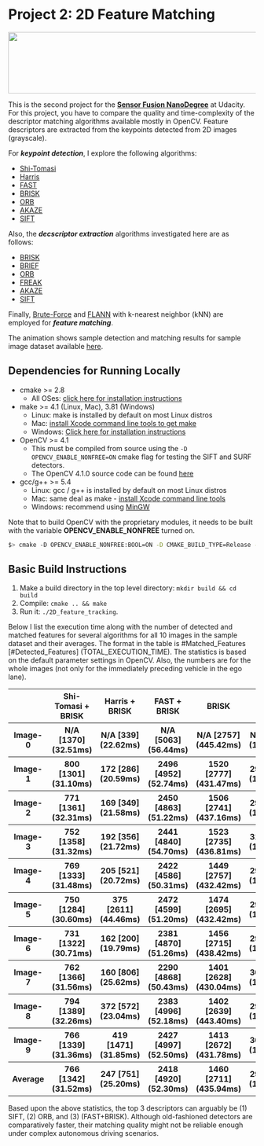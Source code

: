 # Project 2: 2D Feature Matching

<img src="./keypoints.gif" width="828" height="125" />

This is the second project for the [**Sensor Fusion NanoDegree**](https://www.udacity.com/course/sensor-fusion-engineer-nanodegree--nd313) at Udacity. For this project, you have to compare the quality and time-complexity of the descriptor matching algorithms available mostly in OpenCV. Feature descriptors are extracted from the keypoints detected from 2D images (grayscale).

For ***keypoint detection***, I explore the following algorithms:

* [Shi-Tomasi](https://docs.opencv.org/3.4/d8/dd8/tutorial_good_features_to_track.html)
* [Harris](https://docs.opencv.org/3.4/d4/d7d/tutorial_harris_detector.html)
* [FAST](https://docs.opencv.org/3.4/df/d0c/tutorial_py_fast.html)
* [BRISK](https://docs.opencv.org/3.4/de/dbf/classcv_1_1BRISK.html)
* [ORB](https://docs.opencv.org/3.4/db/d95/classcv_1_1ORB.html)
* [AKAZE](https://docs.opencv.org/3.4/db/d70/tutorial_akaze_matching.html)
* [SIFT](https://docs.opencv.org/4.0.1/d5/d3c/classcv_1_1xfeatures2d_1_1SIFT.html)

Also, the ***decscriptor extraction*** algorithms investigated here are as follows:

* [BRISK](https://docs.opencv.org/3.4/de/dbf/classcv_1_1BRISK.html)
* [BRIEF](https://github.com/opencv/opencv_contrib/blob/master/modules/xfeatures2d/src/brief.cpp)
* [ORB](https://docs.opencv.org/3.4/db/d95/classcv_1_1ORB.html)
* [FREAK](https://docs.opencv.org/4.1.0/df/db4/classcv_1_1xfeatures2d_1_1FREAK.html)
* [AKAZE](https://docs.opencv.org/3.4/db/d70/tutorial_akaze_matching.html)
* [SIFT](https://docs.opencv.org/4.0.1/d5/d3c/classcv_1_1xfeatures2d_1_1SIFT.html)

Finally, [Brute-Force](https://docs.opencv.org/3.4/d3/da1/classcv_1_1BFMatcher.html) and [FLANN](https://docs.opencv.org/3.4/d5/d6f/tutorial_feature_flann_matcher.html) with k-nearest neighbor (kNN) are employed for ***feature matching***.

The animation shows sample detection and matching results for sample image dataset available [here](https://github.com/udacity/SFND_2D_Feature_Tracking).

## Dependencies for Running Locally
* cmake >= 2.8
  * All OSes: [click here for installation instructions](https://cmake.org/install/)
* make >= 4.1 (Linux, Mac), 3.81 (Windows)
  * Linux: make is installed by default on most Linux distros
  * Mac: [install Xcode command line tools to get make](https://developer.apple.com/xcode/features/)
  * Windows: [Click here for installation instructions](http://gnuwin32.sourceforge.net/packages/make.htm)
* OpenCV >= 4.1
  * This must be compiled from source using the `-D OPENCV_ENABLE_NONFREE=ON` cmake flag for testing the SIFT and SURF detectors.
  * The OpenCV 4.1.0 source code can be found [here](https://github.com/opencv/opencv/tree/4.1.0)
* gcc/g++ >= 5.4
  * Linux: gcc / g++ is installed by default on most Linux distros
  * Mac: same deal as make - [install Xcode command line tools](https://developer.apple.com/xcode/features/)
  * Windows: recommend using [MinGW](http://www.mingw.org/)

Note that to build OpenCV with the proprietary modules, it needs to be built with the variable **OPENCV_ENABLE_NONFREE** turned on.

```bash
$> cmake -D OPENCV_ENABLE_NONFREE:BOOL=ON -D CMAKE_BUILD_TYPE=Release -D CMAKE_INSTALL_PREFIX=/usr/local -DOPENCV_EXTRA_MODULES_PATH=../../opencv_contrib/modules ..
```

## Basic Build Instructions

1. Make a build directory in the top level directory: `mkdir build && cd build`
2. Compile: `cmake .. && make`
3. Run it: `./2D_feature_tracking`.

Below I list the execution time along with the number of detected and matched features for several algorithms for all 10 images in the sample dataset and their averages.
The format in the table is #Matched\_Features [#Detected\_Features] (TOTAL_EXECUTION_TIME). The statistics is based on the default parameter settings in OpenCV. Also, the numbers are for the whole images (not only for the immediately preceding vehicle in the ego lane).
<!---
Detector+Descriptor+Match Comparison Table START
-->
<table class="tg">
  <tr>
    <th class="tg-uys7"></th>
    <th class="tg-uys7">Shi-Tomasi + BRISK</th>
    <th class="tg-uys7">Harris + BRISK</th>
    <th class="tg-uys7">FAST + BRISK</th>
    <th class="tg-uys7">BRISK</th>
    <th class="tg-uys7">ORB</th>
    <th class="tg-uys7">AKAZE</th>
    <th class="tg-uys7">SIFT</th>
  </tr>
    <tr>
    <th class="tg-uys7">Image-0</th>
    <th class="tg-uys7">N/A [1370] (32.51ms)</th>
    <th class="tg-uys7">N/A [339] (22.62ms)</th>
    <th class="tg-uys7">N/A [5063] (56.44ms)</th>
    <th class="tg-uys7">N/A [2757] (445.42ms)</th>
    <th class="tg-uys7">N/A [500] (14.90ms)</th>
    <th class="tg-uys7">N/A [1351] (165.64ms)</th>
    <th class="tg-uys7">N/A [1438] (264.38ms)</th>
  </tr>
  <tr>
    <th class="tg-uys7">Image-1</th>
    <th class="tg-uys7">800 [1301] (31.10ms)</th>
    <th class="tg-uys7">172 [286] (20.59ms)</th>
    <th class="tg-uys7">2496 [4952] (52.74ms)</th>
    <th class="tg-uys7">1520 [2777] (431.47ms)</th>
    <th class="tg-uys7">297 [500] (12.97ms)</th>
    <th class="tg-uys7">1012 [1327] (151.93ms)</th>
    <th class="tg-uys7">810 [1371] (207.25ms)</th>
  </tr>
  <tr>
    <th class="tg-uys7">Image-2</th>
    <th class="tg-uys7">771 [1361] (32.31ms)</th>
    <th class="tg-uys7">169 [349] (21.58ms)</th>
    <th class="tg-uys7">2450 [4863] (51.22ms)</th>
    <th class="tg-uys7">1506 [2741] (437.16ms)</th>
    <th class="tg-uys7">295 [500] (13.29ms)</th>
    <th class="tg-uys7">1008 [1311] (156.34ms)</th>
    <th class="tg-uys7">792 [1380] (203.52ms)</th>
  </tr>
  <tr>
    <th class="tg-uys7">Image-3</th>
    <th class="tg-uys7">752 [1358] (31.32ms)</th>
    <th class="tg-uys7">192 [356] (21.72ms)</th>
    <th class="tg-uys7">2441 [4840] (54.70ms)</th>
    <th class="tg-uys7">1523 [2735] (436.81ms)</th>
    <th class="tg-uys7">312 [500] (12.68ms)</th>
    <th class="tg-uys7">1017 [1351] (151.00ms)</th>
    <th class="tg-uys7">764 [1335] (208.39ms)</th>
  </tr>
  <tr>
    <th class="tg-uys7">Image-4</th>
    <th class="tg-uys7">769 [1333] (31.48ms)</th>
    <th class="tg-uys7">205 [521] (20.72ms)</th>
    <th class="tg-uys7">2422 [4586] (50.31ms)</th>
    <th class="tg-uys7">1449 [2757] (432.42ms)</th>
    <th class="tg-uys7">296 [500] (12.93ms)</th>
    <th class="tg-uys7">1016 [1360] (152.17ms)</th>
    <th class="tg-uys7">761 [1305] (207.07ms)</th>
  </tr>  
  <tr>
    <th class="tg-uys7">Image-5</th>
    <th class="tg-uys7">750 [1284] (30.60ms)</th>
    <th class="tg-uys7">375 [2611] (44.46ms)</th>
    <th class="tg-uys7">2472 [4599] (51.20ms)</th>
    <th class="tg-uys7">1474 [2695] (432.42ms)</th>
    <th class="tg-uys7">296 [500] (13.07ms)</th>
    <th class="tg-uys7">1014 [1347] (144.35ms)</th>
    <th class="tg-uys7">761 [1370] (203.46ms)</th>
  </tr>  
  <tr>
    <th class="tg-uys7">Image-6</th>
    <th class="tg-uys7">731 [1322] (30.71ms)</th>
    <th class="tg-uys7">162 [200] (19.79ms)</th>
    <th class="tg-uys7">2381 [4870] (51.26ms)</th>
    <th class="tg-uys7">1456 [2715] (438.42ms)</th>
    <th class="tg-uys7">293 [500] (13.27ms)</th>
    <th class="tg-uys7">1028 [1363] (158.92ms)</th>
    <th class="tg-uys7">743 [1396] (200.91ms)</th>
  </tr>   
  <tr>
    <th class="tg-uys7">Image-7</th>
    <th class="tg-uys7">762 [1366] (31.56ms)</th>
    <th class="tg-uys7">160 [806] (25.62ms)</th>
    <th class="tg-uys7">2290 [4868] (50.43ms)</th>
    <th class="tg-uys7">1401 [2628] (430.04ms)</th>
    <th class="tg-uys7">309 [500] (13.18ms)</th>
    <th class="tg-uys7">1014 [1331] (152.82ms)</th>
    <th class="tg-uys7">748 [1382] (203.88ms)</th>
  </tr>   
  <tr>
    <th class="tg-uys7">Image-8</th>
    <th class="tg-uys7">794 [1389] (32.26ms)</th>
    <th class="tg-uys7">372 [572] (23.04ms)</th>
    <th class="tg-uys7">2383 [4996] (52.18ms)</th>
    <th class="tg-uys7">1402 [2639] (443.40ms)</th>
    <th class="tg-uys7">295 [500] (12.49ms)</th>
    <th class="tg-uys7">1031 [1357] (152.70ms)</th>
    <th class="tg-uys7">817 [1463] (217.67ms)</th>
  </tr>
  <tr>
    <th class="tg-uys7">Image-9</th>
    <th class="tg-uys7">766 [1339] (31.36ms)</th>
    <th class="tg-uys7">419 [1471] (31.85ms)</th>
    <th class="tg-uys7">2427 [4997] (52.50ms)</th>
    <th class="tg-uys7">1413 [2672] (431.78ms)</th>
    <th class="tg-uys7">305 [500] (12.71ms)</th>
    <th class="tg-uys7">999 [1331] (151.17ms)</th>
    <th class="tg-uys7">824 [1422] (203.55ms)</th>
  </tr>   
    <tr>
    <th class="tg-uys7">Average</th>
    <th class="tg-uys7">766 [1342] (31.52ms)</th>
    <th class="tg-uys7">247 [751] (25.20ms)</th>
    <th class="tg-uys7">2418 [4920] (52.30ms)</th>
    <th class="tg-uys7">1460 [2711] (435.94ms)</th>
    <th class="tg-uys7">299 [500] (13.01ms)</th>
    <th class="tg-uys7">1015 [1342] (153.70ms)</th>
    <th class="tg-uys7">834 [1386] (212.01ms)</th>
  </tr>   
</table>
<!---
Detector+Descriptor+Match Comparison Table END
-->


Based upon the above statistics, the top 3 descriptors can arguably be (1) SIFT, (2) ORB, and (3) (FAST+BRISK). Although old-fashioned detectors are comparatively faster, their matching quality might not be reliable enough under complex autonomous driving scenarios.
